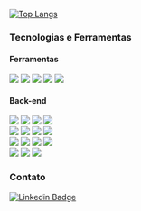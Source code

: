[![Top Langs](https://github-readme-stats.vercel.app/api/top-langs/?username=vitinhosessa&bg_color=0d1117&text_color=FFFFFF&title_color=FFFFFF&hide_border=true)](https://github.com/anuraghazra/github-readme-stats)

### Tecnologias e Ferramentas
#### Ferramentas
![](https://img.shields.io/badge/VSCode-0078D4?style=flat&logo=visual%20studio%20code&logoColor=white)
![](https://img.shields.io/badge/git-F05032?style=flat&logo=git&logoColor=white)
![](https://img.shields.io/badge/npm-CB3837?style=flat&logo=npm&logoColor=white)
![](https://img.shields.io/badge/yarn-2C8EBB?style=flat&logo=yarn&logoColor=white)
![](https://img.shields.io/badge/Notion-000000?style=flat&logo=notion&logoColor=white)

#### Back-end

![](https://img.shields.io/badge/Node.js-339933?style=flat&logo=node.js&logoColor=white)
![](https://img.shields.io/badge/TypeScript-3178C6?style=flat&logo=typescript&logoColor=white)
![](https://img.shields.io/badge/Express.js-000000?style=flat&logo=express&logoColor=white)
![](https://img.shields.io/badge/Docker_Compose-2496ED?style=flat&logo=postgresql&logoColor=white)  
![](https://img.shields.io/badge/PostgreSQL-336791?style=flat&logo=postgresql&logoColor=white)
![](https://img.shields.io/badge/JSON-000000?style=flat&logo=json&logoColor=white)
![](https://img.shields.io/badge/Jest-C21325?style=flat&logo=jest&logoColor=white)
![](https://img.shields.io/badge/Supertest-C21325?style=flat&logo=jest&logoColor=white)  
![](https://img.shields.io/badge/AWS_EC2-FFB71B?style=flat&logo=amazon-aws&logoColor=black)
![](https://img.shields.io/badge/AWS_SES-2E5C99?style=flat&logo=amazon-aws&logoColor=white)
![](https://img.shields.io/badge/AWS_Route_53-232F3E?style=flat&logo=amazon-aws&logoColor=white)
![](https://img.shields.io/badge/AWS_Cognito-8669AE?style=flat&logo=amazon-aws&logoColor=white)  
![](https://img.shields.io/badge/Babel-F9DC3E?style=flat&logo=Babel&logoColor=black)
![](https://img.shields.io/badge/CI/CD-F7D800?style=flat&logo=fujitsu&logoColor=black)
![](https://img.shields.io/badge/Swagger-85EA2D?style=flat&logo=swagger&logoColor=black)

### Contato
[![Linkedin Badge](https://img.shields.io/badge/-LinkedIn-blue?style=flat&logo=Linkedin&logoColor=white&link=https://www.linkedin.com/in/fagnerpsantos/)](https://www.linkedin.com/in/victorabr/)
